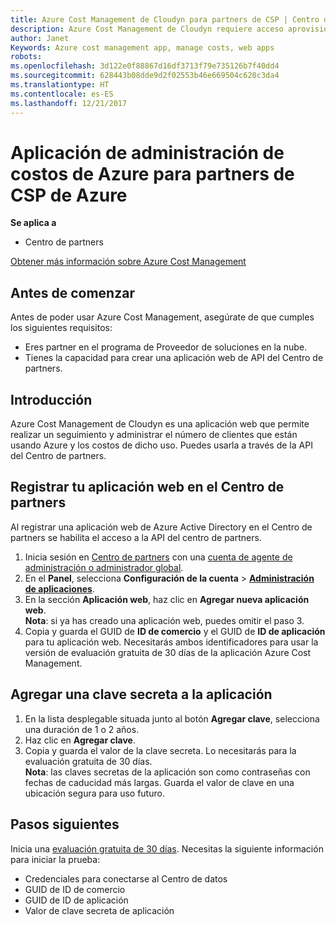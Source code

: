```yaml
---
title: Azure Cost Management de Cloudyn para partners de CSP | Centro de partners
description: Azure Cost Management de Cloudyn requiere acceso aprovisionado a la API del Centro de partners.
author: Janet
Keywords: Azure cost management app, manage costs, web apps
robots: 
ms.openlocfilehash: 3d122e0f88867d16df3713f79e735126b7f40dd4
ms.sourcegitcommit: 628443b08dde9d2f02553b46e669504c620c3da4
ms.translationtype: HT
ms.contentlocale: es-ES
ms.lasthandoff: 12/21/2017
---
```

# <a name="azure-cost-management-app-for-azure-csp-partners"></a>Aplicación de administración de costos de Azure para partners de CSP de Azure  

**Se aplica a**

-  Centro de partners

[Obtener más información sobre Azure Cost Management](https://go.microsoft.com/fwlink/p/?linkid=857893)

## <a name="before-you-begin"></a>Antes de comenzar
Antes de poder usar Azure Cost Management, asegúrate de que cumples los siguientes requisitos:
- Eres partner en el programa de Proveedor de soluciones en la nube.
- Tienes la capacidad para crear una aplicación web de API del Centro de partners.

## <a name="overview"></a>Introducción

Azure Cost Management de Cloudyn es una aplicación web que permite realizar un seguimiento y administrar el número de clientes que están usando Azure y los costos de dicho uso. Puedes usarla a través de la API del Centro de partners.

## <a name="register-your-web-app-in-partner-center"></a>Registrar tu aplicación web en el Centro de partners
Al registrar una aplicación web de Azure Active Directory en el Centro de partners se habilita el acceso a la API del centro de partners. 
1.  Inicia sesión en [Centro de partners](https://partnercenter.microsoft.com/en-us/pcv/dashboard/overview) con una [cuenta de agente de administración o administrador global](create-user-accounts-and-set-permissions.md).
2.  En el **Panel**, selecciona **Configuración de la cuenta** &gt; **[Administración de aplicaciones](https://partnercenter.microsoft.com/en-us/pcv/apiintegration/appmanagement)**.
3.  En la sección **Aplicación web**, haz clic en **Agregar nueva aplicación web**.
<br> **Nota**: si ya has creado una aplicación web, puedes omitir el paso 3.
4.  Copia y guarda el GUID de **ID de comercio** y el GUID de **ID de aplicación** para tu aplicación web. Necesitarás ambos identificadores para usar la versión de evaluación gratuita de 30 días de la aplicación Azure Cost Management.

## <a name="add-a-secret-key-to-your-app"></a>Agregar una clave secreta a la aplicación
1.  En la lista desplegable situada junto al botón **Agregar clave**, selecciona una duración de 1 o 2 años.
2.  Haz clic en **Agregar clave**. 
3.  Copia y guarda el valor de la clave secreta. Lo necesitarás para la evaluación gratuita de 30 días.
<br>**Nota**: las claves secretas de la aplicación son como contraseñas con fechas de caducidad más largas. Guarda el valor de clave en una ubicación segura para uso futuro.

## <a name="next-steps"></a>Pasos siguientes
Inicia una [evaluación gratuita de 30 días](https://go.microsoft.com/fwlink/?linkid=857895).
Necesitas la siguiente información para iniciar la prueba:
- Credenciales para conectarse al Centro de datos
- GUID de ID de comercio
- GUID de ID de aplicación
- Valor de clave secreta de aplicación
